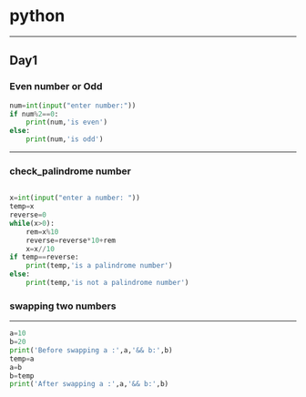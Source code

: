 # python
---

## Day1
### Even number or Odd
```python
num=int(input("enter number:"))
if num%2==0:
    print(num,'is even')
else:
    print(num,'is odd')
```

---

### check_palindrome number

```python

x=int(input("enter a number: "))
temp=x
reverse=0
while(x>0):
    rem=x%10
    reverse=reverse*10+rem
    x=x//10
if temp==reverse:
    print(temp,'is a palindrome number')
else:
    print(temp,'is not a palindrome number')
 ```
### swapping two numbers
---
```python
a=10
b=20
print('Before swapping a :',a,'&& b:',b)
temp=a 
a=b 
b=temp 
print('After swapping a :',a,'&& b:',b)
```
